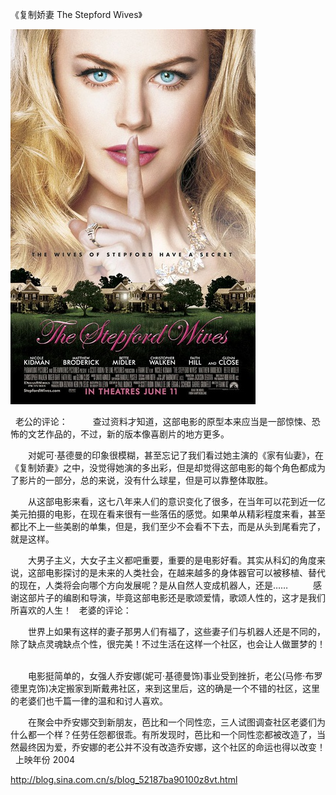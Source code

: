 《复制娇妻 The Stepford Wives》

			
![](./img/52187ba9tf1c041a3c42e&690.jpg)

 
老公的评论：
 
　　查过资料才知道，这部电影的原型本来应当是一部惊悚、恐怖的文艺作品的，不过，新的版本像喜剧片的地方更多。
 

　　对妮可·基德曼的印象很模糊，甚至忘记了我们看过她主演的《家有仙妻》，在《复制娇妻》之中，没觉得她演的多出彩，但是却觉得这部电影的每个角色都成为了影片的一部分，总的来说，没有什么球星，但是可以靠整体取胜。
 

　　从这部电影来看，这七八年来人们的意识变化了很多，在当年可以花到近一亿美元拍摄的电影，在现在看来很有一些落伍的感觉。如果单从精彩程度来看，甚至都比不上一些美剧的单集，但是，我们至少不会看不下去，而是从头到尾看完了，就是这样。
 

　　大男子主义，大女子主义都吧重要，重要的是电影好看。其实从科幻的角度来说，这部电影探讨的是未来的人类社会，在越来越多的身体器官可以被移植、替代的现在，人类将会向哪个方向发展呢？是从自然人变成机器人，还是……
 
　　感谢这部片子的编剧和导演，毕竟这部电影还是歌颂爱情，歌颂人性的，这才是我们所喜欢的人生！
 
老婆的评论：
 

　　世界上如果有这样的妻子那男人们有福了，这些妻子们与机器人还是不同的，除了缺点灵魂缺点个性，很完美！不过生活在这样一个社区，也会让人做噩梦的！
 

　　电影挺简单的，女强人乔安娜(妮可·基德曼饰)事业受到挫折，老公(马修·布罗德里克饰)决定搬家到斯戴弗社区，来到这里后，这的确是一个不错的社区，这里的老婆们也千篇一律的温和和讨人喜欢。
 

　　在聚会中乔安娜交到新朋友，芭比和一个同性恋，三人试图调查社区老婆们为什么都一个样？任劳任怨都很乖。有所发现时，芭比和一个同性恋都被改造了，当然最终因为爱，乔安娜的老公并不没有改造乔安娜，这个社区的命运也得以改变！
 
上映年份
2004							
		
http://blog.sina.com.cn/s/blog_52187ba90100z8vt.html
